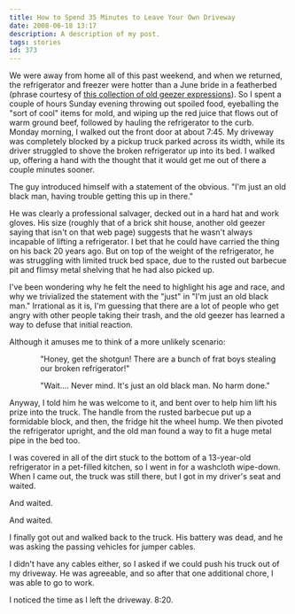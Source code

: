 ```yaml
---
title: How to Spend 35 Minutes to Leave Your Own Driveway
date: 2008-06-18 13:17
description: A description of my post.
tags: stories
id: 373
---
```

We were away from home all of this past weekend, and when we returned, the refrigerator and freezer were hotter than a June bride in a featherbed (phrase courtesy of <a href="http://www.rootsweb.ancestry.com/~genepool/amerispeak/weather.htm" target="_blank">this collection of old geezer expressions</a>).  So I spent a couple of hours Sunday evening throwing out spoiled food, eyeballing the "sort of cool" items for mold, and wiping up the red juice that flows out of warm ground beef, followed by hauling the refrigerator to the curb.
<span class="spanEndPreview">&nbsp;</span>
Monday morning, I walked out the front door at about 7:45.  My driveway was completely blocked by a pickup truck parked across its width, while its driver struggled to shove the broken refrigerator up into its bed.  I walked up, offering a hand with the thought that it would get me out of there a couple minutes sooner.  

The guy introduced himself with a statement of the obvious.  "I'm just an old black man, having trouble getting this up in there."

He was clearly a professional salvager, decked out in a hard hat and work gloves.  His size (roughly that of a brick shit house, another old geezer saying that isn't on that web page) suggests that he wasn't always incapable of lifting a refrigerator.  I bet that he could have carried the thing on his back 20 years ago.  But on top of the weight of the refrigerator, he was struggling with limited truck bed space, due to the rusted out barbecue pit and flimsy metal shelving that he had also picked up.
 
I've been wondering why he felt the need to highlight his age and race, and why we trivialized the statement with the "just" in "I'm just an old black man."  Irrational as it is, I'm guessing that there are a lot of people who get angry with other people taking their trash, and the old geezer has learned a way to defuse that initial reaction.

Although it amuses me to think of a more unlikely scenario:

<div style="padding-left:4em">"Honey, get the shotgun!  There are a bunch of frat boys stealing our broken refrigerator!"

"Wait....  Never mind.  It's just an old black man.  No harm done."</div>

Anyway, I told him he was welcome to it, and bent over to help him lift his prize into the truck.  The handle from the rusted barbecue put up a formidable block, and then, the fridge hit the wheel hump.  We then pivoted the refrigerator upright, and the old man found a way to fit a huge metal pipe in the bed too.

I was covered in all of the dirt stuck to the bottom of a 13-year-old refrigerator in a pet-filled kitchen, so I went in for a washcloth wipe-down.  When I came out, the truck was still there, but I got in my driver's seat and waited.

And waited.

And waited.

I finally got out and walked back to the truck.  His battery was dead, and he was asking the passing vehicles for jumper cables.

I didn't have any cables either, so I asked if we could push his truck out of my driveway.  He was agreeable, and so after that one additional chore, I was able to go to work.

I noticed the time as I left the driveway.  8:20.